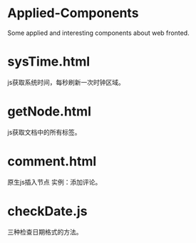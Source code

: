 # Applied-Components
Some applied and interesting components about web fronted.

# sysTime.html
js获取系统时间，每秒刷新一次时钟区域。

# getNode.html
js获取文档中的所有标签。

# comment.html
原生js插入节点
实例：添加评论。

# checkDate.js
三种检查日期格式的方法。